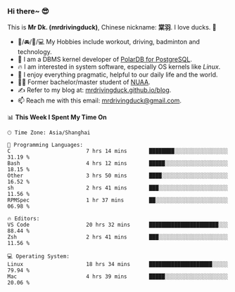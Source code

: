 ### Hi there~ 😎

This is **Mr Dk. (mrdrivingduck)**, Chinese nickname: **棠羽**. I love ducks. 🦆

- 💪/🚘/🏸/💻 My Hobbies include workout, driving, badminton and technology.
- 🍊 I am a DBMS kernel developer of [PolarDB for PostgreSQL](https://github.com/ApsaraDB/PolarDB-for-PostgreSQL).
- 🔥 I am interested in system software, especially OS kernels like *Linux*.
- 🔧 I enjoy everything pragmatic, helpful to our daily life and the world.
- 👨‍🎓 Former bachelor/master student of [NUAA](https://en.wikipedia.org/wiki/Nanjing_University_of_Aeronautics_and_Astronautics).
- ✍ Refer to my blog at: [mrdrivingduck.github.io/blog](https://mrdrivingduck.github.io/blog/).
- 📫 Reach me with this email: [mrdrivingduck@gmail.com](mailto:mrdrivingduck@gmail.com).

<!--START_SECTION:waka-->
📊 **This Week I Spent My Time On** 

```text
🕑︎ Time Zone: Asia/Shanghai

💬 Programming Languages: 
C                        7 hrs 14 mins       ████████░░░░░░░░░░░░░░░░░   31.19 % 
Bash                     4 hrs 12 mins       █████░░░░░░░░░░░░░░░░░░░░   18.15 % 
Other                    3 hrs 50 mins       ████░░░░░░░░░░░░░░░░░░░░░   16.52 % 
sh                       2 hrs 41 mins       ███░░░░░░░░░░░░░░░░░░░░░░   11.56 % 
RPMSpec                  1 hr 37 mins        ██░░░░░░░░░░░░░░░░░░░░░░░   06.98 % 

🔥 Editors: 
VS Code                  20 hrs 32 mins      ██████████████████████░░░   88.44 % 
Zsh                      2 hrs 41 mins       ███░░░░░░░░░░░░░░░░░░░░░░   11.56 % 

💻 Operating System: 
Linux                    18 hrs 34 mins      ████████████████████░░░░░   79.94 % 
Mac                      4 hrs 39 mins       █████░░░░░░░░░░░░░░░░░░░░   20.06 % 
```


<!--END_SECTION:waka-->

<!-- ![Mr Dk.'s GitHub Stats](https://github-readme-stats.vercel.app/api?username=mrdrivingduck&count_private&show_icons=true&theme=buefy) -->

<!-- ![Most Used Languages](https://github-readme-stats.vercel.app/api/top-langs/?username=mrdrivingduck&exclude_repo=mips32-CPU,snort-tcp-socket&theme=buefy&layout=compact&langs_count=10) -->


<!--
**mrdrivingduck/mrdrivingduck** is a ✨ _special_ ✨ repository because its `README.md` (this file) appears on your GitHub profile.

Here are some ideas to get you started:

- 🔭 I’m currently working on ...
- 🌱 I’m currently learning ...
- 👯 I’m looking to collaborate on ...
- 🤔 I’m looking for help with ...
- 💬 Ask me about ...
- 📫 How to reach me: ...
- 😄 Pronouns: ...
- ⚡ Fun fact: ...
-->
